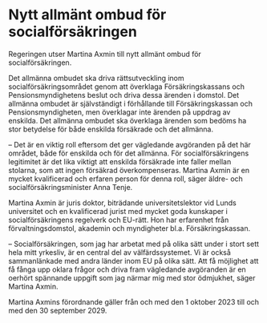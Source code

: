 # Nytt allmänt ombud för socialförsäkringen

Regeringen utser Martina Axmin till nytt allmänt ombud för socialförsäkringen.

Det allmänna ombudet ska driva rättsutveckling inom socialförsäkringsområdet genom att överklaga Försäkringskassans och Pensionsmyndighetens beslut och driva dessa ärenden i domstol. Det allmänna ombudet är självständigt i förhållande till Försäkringskassan och Pensionsmyndigheten, men överklagar inte ärenden på uppdrag av enskilda. Det allmänna ombudet ska överklaga ärenden som bedöms ha stor betydelse för både enskilda försäkrade och det allmänna.

– Det är en viktig roll eftersom det ger vägledande avgöranden på det här området, både för enskilda och för det allmänna. För socialförsäkringens legitimitet är det lika viktigt att enskilda försäkrade inte faller mellan stolarna, som att ingen försäkrad överkompenseras. Martina Axmin är en mycket kvalificerad och erfaren person för denna roll, säger äldre- och socialförsäkringsminister Anna Tenje.

Martina Axmin är juris doktor, biträdande universitetslektor vid Lunds universitet och en kvalificerad jurist med mycket goda kunskaper i socialförsäkringens regelverk och EU-rätt. Hon har erfarenhet från förvaltningsdomstol, akademin och myndigheter bl.a. Försäkringskassan.

– Socialförsäkringen, som jag har arbetat med på olika sätt under i stort sett hela mitt yrkesliv, är en central del av välfärdssystemet. Vi är också sammanlänkade med andra länder inom EU på olika sätt. Att få möjlighet att få fånga upp oklara frågor och driva fram vägledande avgöranden är en oerhört spännande uppgift som jag närmar mig med stor ödmjukhet, säger Martina Axmin.

Martina Axmins förordnande gäller från och med den 1 oktober 2023 till och med den 30 september 2029.
